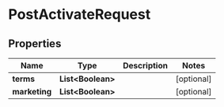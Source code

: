 

# PostActivateRequest


## Properties

| Name | Type | Description | Notes |
|------------ | ------------- | ------------- | -------------|
|**terms** | **List&lt;Boolean&gt;** |  |  [optional] |
|**marketing** | **List&lt;Boolean&gt;** |  |  [optional] |



